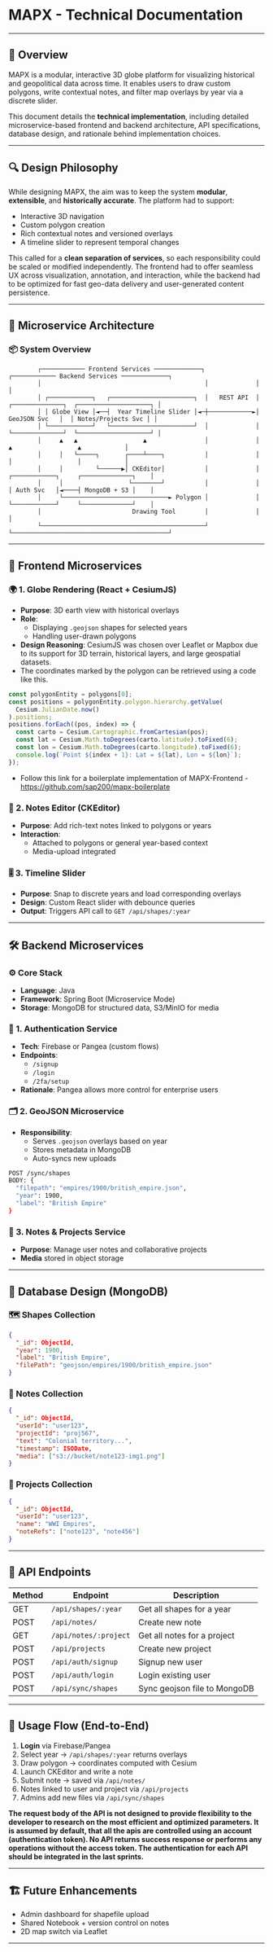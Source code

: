 # MAPX - Technical Documentation

---

## 🧭 Overview

MAPX is a modular, interactive 3D globe platform for visualizing historical and geopolitical data across time. It enables users to draw custom polygons, write contextual notes, and filter map overlays by year via a discrete slider.

This document details the **technical implementation**, including detailed microservice-based frontend and backend architecture, API specifications, database design, and rationale behind implementation choices.

---

## 🔍 Design Philosophy

While designing MAPX, the aim was to keep the system **modular**, **extensible**, and **historically accurate**. The platform had to support:

- Interactive 3D navigation
- Custom polygon creation
- Rich contextual notes and versioned overlays
- A timeline slider to represent temporal changes

This called for a **clean separation of services**, so each responsibility could be scaled or modified independently. The frontend had to offer seamless UX across visualization, annotation, and interaction, while the backend had to be optimized for fast geo-data delivery and user-generated content persistence.

---

## 📐 Microservice Architecture

### 📦 System Overview

```plaintext
        ┌──────────── Frontend Services ─────────────┐             ┌──────────── Backend Services ─────────────┐
        │                                             │             │                                           │
        │ ┌────────────┐   ┌───────────────────────┐  │   REST API  │ ┌──────────────┐  ┌────────────────────┐ │
        │ │ Globe View │◄──┤  Year Timeline Slider │◄─┼────────────►│ GeoJSON Svc   │  │ Notes/Projects Svc │ │
        │ └────────────┘   └───────────────────────┘  │             │ └──────────────┘  └────────────────────┘ │
        │     ▲   ▲                  ▲                │             │          ▲                  ▲            │
        │     │   └─────┐       ┌────┴────┐           │             │          │                  │            │
        │     │         └──────▶│ CKEditor│           │             │   ┌────────────┐     ┌──────────────┐    │
        │     │                  └────────┘           │             │   │ Auth Svc   │◄────┤ MongoDB + S3 │    │
        │     └─────────────────────────────► Polygon │             │   └────────────┘     └──────────────┘    │
        │                         Drawing Tool        │             │                                           │
        └─────────────────────────────────────────────┘             └───────────────────────────────────────────┘
```

---

## 🧩 Frontend Microservices

### 🌍 1. Globe Rendering (React + CesiumJS)

- **Purpose**: 3D earth view with historical overlays
- **Role**:
  - Displaying `.geojson` shapes for selected years
  - Handling user-drawn polygons
- **Design Reasoning**: CesiumJS was chosen over Leaflet or Mapbox due to its support for 3D terrain, historical layers, and large geospatial datasets.
- The coordinates marked by the polygon can be retrieved using a code like this.

```javascript
const polygonEntity = polygons[0];
const positions = polygonEntity.polygon.hierarchy.getValue(
  Cesium.JulianDate.now()
).positions;
positions.forEach((pos, index) => {
  const carto = Cesium.Cartographic.fromCartesian(pos);
  const lat = Cesium.Math.toDegrees(carto.latitude).toFixed(6);
  const lon = Cesium.Math.toDegrees(carto.longitude).toFixed(6);
  console.log(`Point ${index + 1}: Lat = ${lat}, Lon = ${lon}`);
});
```

- Follow this link for a boilerplate implementation of MAPX-Frontend - https://github.com/sap200/mapx-boilerplate

### 📝 2. Notes Editor (CKEditor)

- **Purpose**: Add rich-text notes linked to polygons or years
- **Interaction**:
  - Attached to polygons or general year-based context
  - Media-upload integrated

### 🎚 3. Timeline Slider

- **Purpose**: Snap to discrete years and load corresponding overlays
- **Design**: Custom React slider with debounce queries
- **Output**: Triggers API call to `GET /api/shapes/:year`

---

## 🛠 Backend Microservices

### ⚙️ Core Stack

- **Language**: Java
- **Framework**: Spring Boot (Microservice Mode)
- **Storage**: MongoDB for structured data, S3/MinIO for media

### 🔐 1. Authentication Service

- **Tech**: Firebase or Pangea (custom flows)
- **Endpoints**:
  - `/signup`
  - `/login`
  - `/2fa/setup`
- **Rationale**: Pangea allows more control for enterprise users

### 🗂 2. GeoJSON Microservice

- **Responsibility**:
  - Serves `.geojson` overlays based on year
  - Stores metadata in MongoDB
  - Auto-syncs new uploads

```bash
POST /sync/shapes
BODY: {
  "filepath": "empires/1900/british_empire.json",
  "year": 1900,
  "label": "British Empire"
}
```

### 📝 3. Notes & Projects Service

- **Purpose**: Manage user notes and collaborative projects
- **Media** stored in object storage

---

## 🧱 Database Design (MongoDB)

### 🗺 Shapes Collection

```json
{
  "_id": ObjectId,
  "year": 1900,
  "label": "British Empire",
  "filePath": "geojson/empires/1900/british_empire.json"
}
```

### 📝 Notes Collection

```json
{
  "_id": ObjectId,
  "userId": "user123",
  "projectId": "proj567",
  "text": "Colonial territory...",
  "timestamp": ISODate,
  "media": ["s3://bucket/note123-img1.png"]
}
```

### 📂 Projects Collection

```json
{
  "_id": ObjectId,
  "userId": "user123",
  "name": "WWI Empires",
  "noteRefs": ["note123", "note456"]
}
```

---

## 🧮 API Endpoints

| Method | Endpoint              | Description                  |
| ------ | --------------------- | ---------------------------- |
| GET    | `/api/shapes/:year`   | Get all shapes for a year    |
| POST   | `/api/notes/`         | Create new note              |
| GET    | `/api/notes/:project` | Get all notes for a project  |
| POST   | `/api/projects`       | Create new project           |
| POST   | `/api/auth/signup`    | Signup new user              |
| POST   | `/api/auth/login`     | Login existing user          |
| POST   | `/api/sync/shapes`    | Sync geojson file to MongoDB |

---

## 🧪 Usage Flow (End-to-End)

1. **Login** via Firebase/Pangea
2. Select year → `/api/shapes/:year` returns overlays
3. Draw polygon → coordinates computed with Cesium
4. Launch CKEditor and write a note
5. Submit note → saved via `/api/notes/`
6. Notes linked to user and project via `/api/projects`
7. Admins add new files via `/api/sync/shapes`

**The request body of the API is not designed to provide flexibility to the developer to research on the most efficient and optimized parameters. It is assumed by default, that all the apis are controlled using an account (authentication token). No API returns success response or performs any operations without the access token. The authentication for each API should be integrated in the last sprints.**

---

## 🏗 Future Enhancements

- Admin dashboard for shapefile upload
- Shared Notebook + version control on notes
- 2D map switch via Leaflet

---
